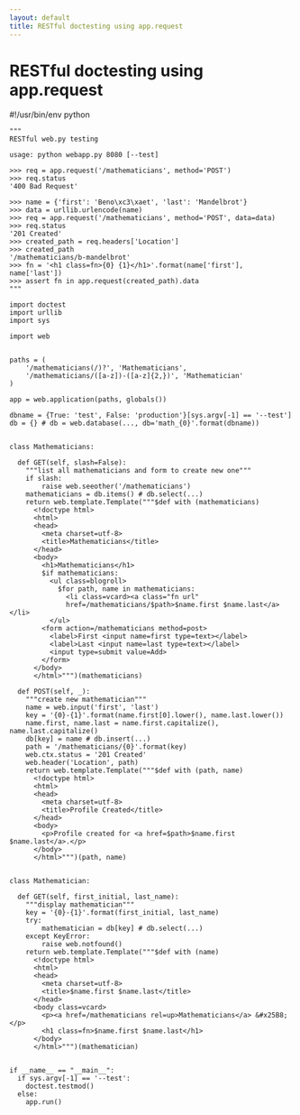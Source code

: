 ```yaml
---
layout: default
title: RESTful doctesting using app.request
---
```


# RESTful doctesting using app.request

#!/usr/bin/env python

    """
    RESTful web.py testing

    usage: python webapp.py 8080 [--test]

    >>> req = app.request('/mathematicians', method='POST')
    >>> req.status
    '400 Bad Request'

    >>> name = {'first': 'Beno\xc3\xaet', 'last': 'Mandelbrot'}
    >>> data = urllib.urlencode(name)
    >>> req = app.request('/mathematicians', method='POST', data=data)
    >>> req.status
    '201 Created'
    >>> created_path = req.headers['Location']
    >>> created_path
    '/mathematicians/b-mandelbrot'
    >>> fn = '<h1 class=fn>{0} {1}</h1>'.format(name['first'], name['last'])
    >>> assert fn in app.request(created_path).data
    """

    import doctest
    import urllib
    import sys

    import web


    paths = (
        '/mathematicians(/)?', 'Mathematicians',
        '/mathematicians/([a-z])-([a-z]{2,})', 'Mathematician'
    )

    app = web.application(paths, globals())

    dbname = {True: 'test', False: 'production'}[sys.argv[-1] == '--test']
    db = {} # db = web.database(..., db='math_{0}'.format(dbname))


    class Mathematicians:

      def GET(self, slash=False):
        """list all mathematicians and form to create new one"""
        if slash:
            raise web.seeother('/mathematicians')
        mathematicians = db.items() # db.select(...)
        return web.template.Template("""$def with (mathematicians)
          <!doctype html>
          <html>
          <head>
            <meta charset=utf-8>
            <title>Mathematicians</title>
          </head>
          <body>
            <h1>Mathematicians</h1>
            $if mathematicians:
              <ul class=blogroll>
                $for path, name in mathematicians:
                  <li class=vcard><a class="fn url"
                  href=/mathematicians/$path>$name.first $name.last</a></li>
              </ul>
            <form action=/mathematicians method=post>
              <label>First <input name=first type=text></label>
              <label>Last <input name=last type=text></label>
              <input type=submit value=Add>
            </form>
          </body>
          </html>""")(mathematicians)

      def POST(self, _):
        """create new mathematician"""
        name = web.input('first', 'last')
        key = '{0}-{1}'.format(name.first[0].lower(), name.last.lower())
        name.first, name.last = name.first.capitalize(), name.last.capitalize()
        db[key] = name # db.insert(...)
        path = '/mathematicians/{0}'.format(key)
        web.ctx.status = '201 Created'
        web.header('Location', path)
        return web.template.Template("""$def with (path, name)
          <!doctype html>
          <html>
          <head>
            <meta charset=utf-8>
            <title>Profile Created</title>
          </head>
          <body>
            <p>Profile created for <a href=$path>$name.first $name.last</a>.</p>
          </body>
          </html>""")(path, name)


    class Mathematician:

      def GET(self, first_initial, last_name):
        """display mathematician"""
        key = '{0}-{1}'.format(first_initial, last_name)
        try:
            mathematician = db[key] # db.select(...)
        except KeyError:
            raise web.notfound()
        return web.template.Template("""$def with (name)
          <!doctype html>
          <html>
          <head>
            <meta charset=utf-8>
            <title>$name.first $name.last</title>
          </head>
          <body class=vcard>
            <p><a href=/mathematicians rel=up>Mathematicians</a> &#x25B8;</p>
            <h1 class=fn>$name.first $name.last</h1>
          </body>
          </html>""")(mathematician)


    if __name__ == "__main__":
      if sys.argv[-1] == '--test':
        doctest.testmod()
      else:
        app.run()
